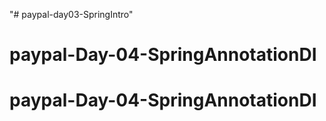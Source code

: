 "# paypal-day03-SpringIntro" 
# paypal-Day-04-SpringAnnotationDI
# paypal-Day-04-SpringAnnotationDI
